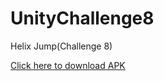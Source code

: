 # UnityChallenge8
Helix Jump(Challenge 8)

[Click here to download APK](https://drive.google.com/file/d/1EUUgo_bw_Ofxi5pT_88EVbRka-RTUY_B/view?usp=sharing)
